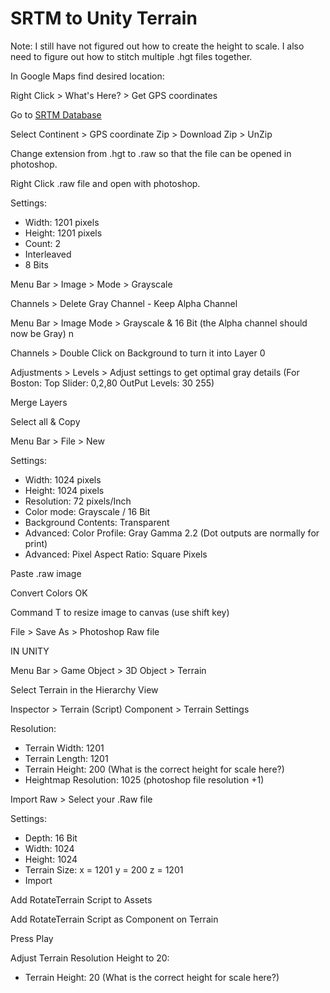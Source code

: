 # SRTM to Unity Terrain

Note: I still have not figured out how to create the height to scale. I also need to figure out how to stitch multiple .hgt files together.

In Google Maps find desired location:

Right Click > What's Here? > Get GPS coordinates

Go to [SRTM Database](http://dds.cr.usgs.gov/srtm/version2_1/SRTM3/)

Select Continent > GPS coordinate Zip > Download Zip > UnZip

Change extension from .hgt to .raw so that the file can be opened in photoshop.

Right Click .raw file and open with photoshop.

Settings:
* Width: 1201 pixels
* Height: 1201 pixels
* Count: 2
* Interleaved
* 8 Bits

Menu Bar > Image > Mode > Grayscale

Channels > Delete Gray Channel - Keep Alpha Channel

Menu Bar > Image Mode > Grayscale & 16 Bit (the Alpha channel should now be Gray) n

Channels > Double Click on Background to turn it into Layer 0

Adjustments > Levels > Adjust settings to get optimal gray details (For Boston: Top Slider: 0,2,80  OutPut Levels: 30 255)

Merge Layers

Select all & Copy

Menu Bar > File > New

Settings:
* Width: 1024 pixels
* Height: 1024 pixels
* Resolution: 72 pixels/Inch
* Color mode: Grayscale / 16 Bit
* Background Contents: Transparent
* Advanced: Color Profile: Gray Gamma 2.2 (Dot outputs are normally for print)
* Advanced: Pixel Aspect Ratio: Square Pixels

Paste .raw image

Convert Colors OK

Command T to resize image to canvas (use shift key)

File > Save As > Photoshop Raw file

IN UNITY

Menu Bar > Game Object > 3D Object > Terrain

Select Terrain in the Hierarchy View

Inspector > Terrain (Script) Component > Terrain Settings

Resolution:
* Terrain Width: 1201
* Terrain Length: 1201
* Terrain Height: 200 (What is the correct height for scale here?)
* Heightmap Resolution: 1025 (photoshop file resolution +1)

Import Raw > Select your .Raw file

Settings:
* Depth: 16 Bit
* Width: 1024
* Height: 1024
* Terrain Size: x = 1201  y = 200  z = 1201
* Import

Add RotateTerrain Script to Assets

Add RotateTerrain Script as Component on Terrain

Press Play

Adjust Terrain Resolution Height to 20:
* Terrain Height: 20 (What is the correct height for scale here?)






